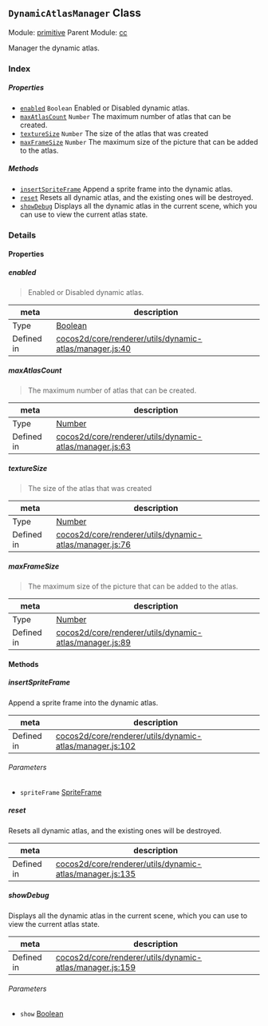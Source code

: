 ## `DynamicAtlasManager` Class



Module: [primitive](../modules/primitive.md)
Parent Module: [cc](../modules/cc.md)


Manager the dynamic atlas.



### Index

##### Properties

  - [`enabled`](#enabled) `Boolean` Enabled or Disabled dynamic atlas.
  - [`maxAtlasCount`](#maxatlascount) `Number` The maximum number of atlas that can be created.
  - [`textureSize`](#texturesize) `Number` The size of the atlas that was created
  - [`maxFrameSize`](#maxframesize) `Number` The maximum size of the picture that can be added to the atlas.



##### Methods

  - [`insertSpriteFrame`](#insertspriteframe) Append a sprite frame into the dynamic atlas.
  - [`reset`](#reset) Resets all dynamic atlas, and the existing ones will be destroyed.
  - [`showDebug`](#showdebug) Displays all the dynamic atlas in the current scene, which you can use to view the current atlas state.



### Details


#### Properties


##### enabled

> Enabled or Disabled dynamic atlas.

| meta | description |
|------|-------------|
| Type | <a href="https://developer.mozilla.org/en/JavaScript/Reference/Global_Objects/Boolean" class="crosslink external" target="_blank">Boolean</a> |
| Defined in | [cocos2d/core/renderer/utils/dynamic-atlas/manager.js:40](https://github.com/cocos-creator/engine/blob/b4415d3f111db35eb92e588d63bcb560003ea469/cocos2d/core/renderer/utils/dynamic-atlas/manager.js#L40) |



##### maxAtlasCount

> The maximum number of atlas that can be created.

| meta | description |
|------|-------------|
| Type | <a href="https://developer.mozilla.org/en/JavaScript/Reference/Global_Objects/Number" class="crosslink external" target="_blank">Number</a> |
| Defined in | [cocos2d/core/renderer/utils/dynamic-atlas/manager.js:63](https://github.com/cocos-creator/engine/blob/b4415d3f111db35eb92e588d63bcb560003ea469/cocos2d/core/renderer/utils/dynamic-atlas/manager.js#L63) |



##### textureSize

> The size of the atlas that was created

| meta | description |
|------|-------------|
| Type | <a href="https://developer.mozilla.org/en/JavaScript/Reference/Global_Objects/Number" class="crosslink external" target="_blank">Number</a> |
| Defined in | [cocos2d/core/renderer/utils/dynamic-atlas/manager.js:76](https://github.com/cocos-creator/engine/blob/b4415d3f111db35eb92e588d63bcb560003ea469/cocos2d/core/renderer/utils/dynamic-atlas/manager.js#L76) |



##### maxFrameSize

> The maximum size of the picture that can be added to the atlas.

| meta | description |
|------|-------------|
| Type | <a href="https://developer.mozilla.org/en/JavaScript/Reference/Global_Objects/Number" class="crosslink external" target="_blank">Number</a> |
| Defined in | [cocos2d/core/renderer/utils/dynamic-atlas/manager.js:89](https://github.com/cocos-creator/engine/blob/b4415d3f111db35eb92e588d63bcb560003ea469/cocos2d/core/renderer/utils/dynamic-atlas/manager.js#L89) |






<!-- Method Block -->
#### Methods


##### insertSpriteFrame

Append a sprite frame into the dynamic atlas.

| meta | description |
|------|-------------|
| Defined in | [cocos2d/core/renderer/utils/dynamic-atlas/manager.js:102](https://github.com/cocos-creator/engine/blob/b4415d3f111db35eb92e588d63bcb560003ea469/cocos2d/core/renderer/utils/dynamic-atlas/manager.js#L102) |

###### Parameters
- `spriteFrame` <a href="../classes/SpriteFrame.html" class="crosslink">SpriteFrame</a> 


##### reset

Resets all dynamic atlas, and the existing ones will be destroyed.

| meta | description |
|------|-------------|
| Defined in | [cocos2d/core/renderer/utils/dynamic-atlas/manager.js:135](https://github.com/cocos-creator/engine/blob/b4415d3f111db35eb92e588d63bcb560003ea469/cocos2d/core/renderer/utils/dynamic-atlas/manager.js#L135) |



##### showDebug

Displays all the dynamic atlas in the current scene, which you can use to view the current atlas state.

| meta | description |
|------|-------------|
| Defined in | [cocos2d/core/renderer/utils/dynamic-atlas/manager.js:159](https://github.com/cocos-creator/engine/blob/b4415d3f111db35eb92e588d63bcb560003ea469/cocos2d/core/renderer/utils/dynamic-atlas/manager.js#L159) |

###### Parameters
- `show` <a href="https://developer.mozilla.org/en/JavaScript/Reference/Global_Objects/Boolean" class="crosslink external" target="_blank">Boolean</a> 



